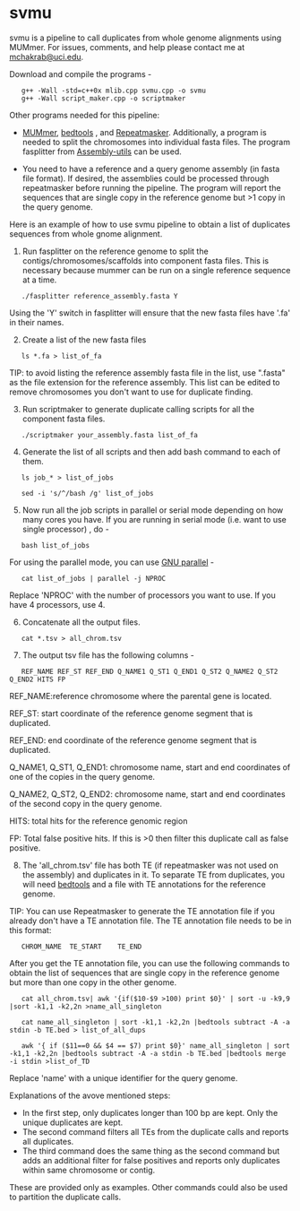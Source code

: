 # svmu

svmu is a pipeline to call duplicates from whole genome alignments using MUMmer. For issues, comments, and help please contact me at mchakrab@uci.edu.

Download and compile the programs -

 ```
	g++ -Wall -std=c++0x mlib.cpp svmu.cpp -o svmu
	g++ -Wall script_maker.cpp -o scriptmaker
 ```

Other programs needed for this pipeline:

  * <a href="http://mummer.sourceforge.net/">MUMmer</a>,  <a href="https://github.com/arq5x/bedtools2/blob/master/README.md">bedtools</a> , and <a href="http://www.repeatmasker.org/"> Repeatmasker</a>. Additionally, a program is needed to split the chromosomes into individual fasta files. The program fasplitter from <a href = "https://github.com/mahulchak/Assembly-utils">Assembly-utils</a> can be used.

  * You need to have a reference and a query genome assembly (in fasta file format). If desired, the assemblies could be processed through repeatmasker before running the pipeline. The program will report the sequences that are single copy in the reference genome but >1 copy in the query genome.

Here is an example of how to use svmu pipeline to obtain a list of duplicates sequences from whole gnome alignment.

1. Run fasplitter on the reference genome to split the contigs/chromosomes/scaffolds into component fasta files. This is necessary because mummer can be run on a single reference sequence at a time.

 ``` 
	./fasplitter reference_assembly.fasta Y
 ```
Using the 'Y' switch in fasplitter will ensure that the new fasta files have '.fa' in their names.

2. Create a list of the new fasta files

 ```
	ls *.fa > list_of_fa

 ```

  TIP: to avoid listing the reference assembly fasta file in the list, use ".fasta" as the file extension for the reference assembly. 
  This list can be edited to remove chromosomes you don't want to use for duplicate finding.
 
3. Run scriptmaker to generate duplicate calling scripts for all the component fasta files.

 ```   
	./scriptmaker your_assembly.fasta list_of_fa
 ```

4. Generate the list of all scripts and then add bash command to each of them.

 ```
	ls job_* > list_of_jobs

	sed -i 's/^/bash /g' list_of_jobs

 ```

5. Now run all the job scripts in parallel or serial mode depending on how many cores you have. If you are running in serial mode (i.e. want to use single processor) , do -

 ```
	bash list_of_jobs
 ```
 For using the parallel mode, you can use <a href="http://www.gnu.org/software/parallel/">GNU parallel</a> -

 ```
	cat list_of_jobs | parallel -j NPROC
 ```
 Replace 'NPROC' with the number of processors you want to use. If you have 4 processors, use 4.

6. Concatenate all the output files.

 ```
	cat *.tsv > all_chrom.tsv
 ```

7. The output tsv file has the following columns -
 
 ```
	REF_NAME REF_ST REF_END Q_NAME1 Q_ST1 Q_END1 Q_ST2 Q_NAME2 Q_ST2 Q_END2	HITS FP
 ```
  REF_NAME:reference chromosome where the parental gene is located.

  REF_ST: start coordinate of the reference genome segment that is duplicated.

  REF_END: end coordinate of the reference genome segment that is duplicated.

  Q_NAME1, Q_ST1, Q_END1: chromosome name, start and end coordinates of one of the copies in the query genome. 

  Q_NAME2, Q_ST2, Q_END2: chromosome name, start and end coordinates of the second copy in the query genome.
  
  HITS: total hits for the reference genomic region
  
  FP: Total false positive hits. If this is >0 then filter this duplicate call as false positive.

8. The 'all_chrom.tsv' file has both TE (if repeatmasker was not used on the assembly) and duplicates in it. To separate TE from duplicates, you will need <a href="https://github.com/arq5x/bedtools2/blob/master/README.md">bedtools</a> and a file with TE annotations for the reference genome.
 
 TIP: You can use Repeatmasker to generate the TE annotation file if you already don't have a TE annotation file. The TE annotation file needs to be in this format:
 
 ```
	CHROM_NAME	TE_START	TE_END
 ```

 After you get the TE annotation file, you can use the following commands to obtain the list of sequences that are single copy in the reference genome but more than one copy in the other genome.

 ```
	cat all_chrom.tsv| awk '{if($10-$9 >100) print $0}' | sort -u -k9,9 |sort -k1,1 -k2,2n >name_all_singleton

	cat name_all_singleton | sort -k1,1 -k2,2n |bedtools subtract -A -a stdin -b TE.bed > list_of_all_dups

	awk '{ if ($11==0 && $4 == $7) print $0}' name_all_singleton | sort -k1,1 -k2,2n |bedtools subtract -A -a stdin -b TE.bed |bedtools merge -i stdin >list_of_TD
 ```
 
  Replace 'name' with a unique identifier for the query genome.

  Explanations of the avove mentioned steps:

   * In the first step, only duplicates longer than 100 bp are kept. Only the unique duplicates are kept.
   * The second command filters all TEs from the duplicate calls and reports all duplicates.
   * The third command does the same thing as the second command but adds an additional filter for false positives and reports only duplicates within same chromosome or contig.

  These are provided only as examples. Other commands could also be used to partition the duplicate calls.



 

